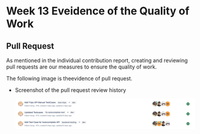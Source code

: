# **Week 13 Eveidence of the Quality of Work**

## Pull Request

As mentioned in the individual contribution report, creating and reviewing pull requests are our measures to ensure the quality of work. 

The following image is theevidence of pull request.

* Screenshot of the pull request review history

  ![Review_PR](https://github.com/RachelYang1999/SOFT3888-Evidence/blob/main/Week13/img/Review_PR.png)
  

